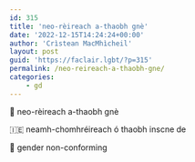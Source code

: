 ```yaml
---
id: 315
title: 'neo-rèireach a-thaobh gnè'
date: '2022-12-15T14:24:24+00:00'
author: 'Crìstean MacMhìcheil'
layout: post
guid: 'https://faclair.lgbt/?p=315'
permalink: /neo-reireach-a-thaobh-gne/
categories:
    - gd
---
```


&#x1f3f4;&#xe0067;&#xe0062;&#xe0073;&#xe0063;&#xe0074;&#xe007f; neo-rèireach a-thaobh gnè

&#x1f1ee;&#x1f1ea; neamh-chomhréireach ó thaobh inscne de

&#x1f3f4;&#xe0067;&#xe0062;&#xe0065;&#xe006e;&#xe0067;&#xe007f; gender non-conforming